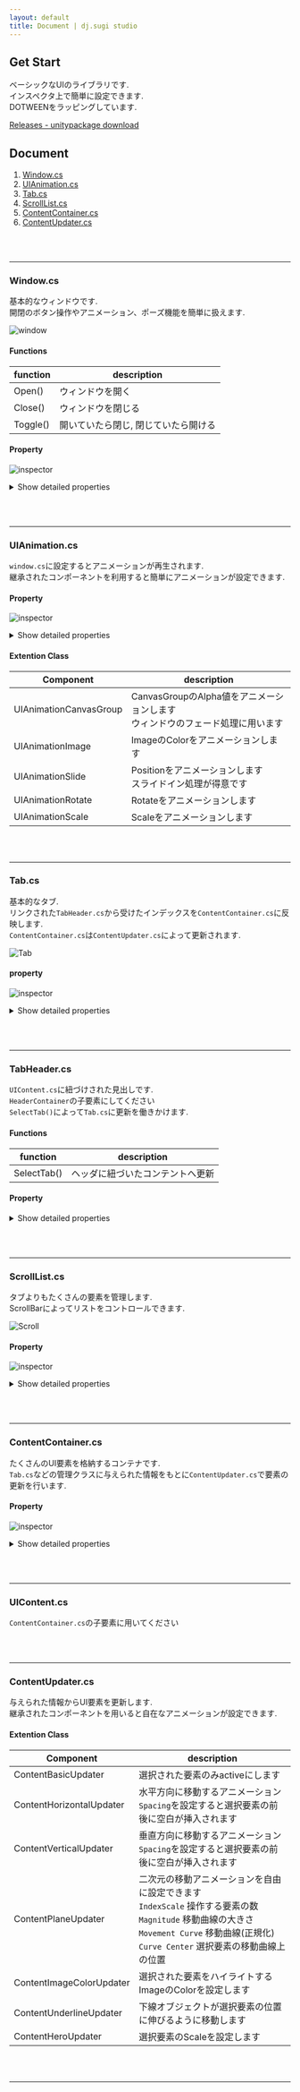 ```yaml
---
layout: default
title: Document | dj.sugi studio
---
```


## Get Start
ベーシックなUIのライブラリです.  
インスペクタ上で簡単に設定できます.  
DOTWEENをラッピングしています.

[Releases - unitypackage download](https://github.com/sugichan0116/unity-ui-library/releases)



## Document

1. [Window.cs](#Windowcs)  
1. [UIAnimation.cs](#UIAnimationcs)  
1. [Tab.cs](#Tabcs)  
1. [ScrollList.cs](#ScrollListcs)  
1. [ContentContainer.cs](#ContentContainercs)  
1. [ContentUpdater.cs](#ContentUpdatercs)  


<br><br>

---

### Window.cs
基本的なウィンドウです.  
開閉のボタン操作やアニメーション、ポーズ機能を簡単に扱えます.

![window](img/window.gif)

#### Functions

|function|description|
|---|---|
|Open()|ウィンドウを開く|
|Close()|ウィンドウを閉じる|
|Toggle()|開いていたら閉じ, 閉じていたら開ける|

#### Property

![inspector](img/window_inspector.png)

<details>
<summary>Show detailed properties</summary><div>

|property|type|description|
|---|---|---|
|ShouldInactiveOnPlay|bool|アプリケーションを起動したとき<br>非アクティブにします|
|ShouldPauseOnOpen|bool|ウィンドウを開いたとき<br>時間を止めます(timeScale=0)|
|EnableEvents|bool|イベントを有効化します|
|OnOpen|UnityEvent|オープン時に呼び出されます|
|OnClose|UnityEvent|クローズ時に呼び出されます|
|Animations|UIAnimation[]|オープン・クローズ時に再生される<br>アニメーションを設定します|
|SearchAnimations|Function|自分や子供から`UIAnimation.cs`を検索し<br>Animationsに設定します|

</div></details>

<br><br>

---


### UIAnimation.cs
`window.cs`に設定するとアニメーションが再生されます.  
継承されたコンポーネントを利用すると簡単にアニメーションが設定できます.

#### Property

![inspector](img/animation_inspector.png)

<details>
<summary>Show detailed properties</summary>

|property|type|description|
|---|---|---|
|Development|bool|発展設定を有効にします|
|During|float|アニメーションの再生時間[sec]|
|SeparateDuring|bool|アニメーション時間をShowとHideそれぞれに設定します|
|ShowDuring|float|Show時の再生時間[sec]|
|HideDuring|float|Hide時の再生時間[sec]|
|InEase|Ease|Show時のイージングを設定します|
|OutEase|Ease|Hide時のイージングを設定します|
|CustomCurve|bool|イージングをアニメーションカーブで設定します|
|InCurve|AnimationCurve|Show時のイージングを設定します|
|OutCurve|AnimationCurve|Hide時のイージングを設定します|
|SetAnimation|Function|`UIAnimation.cs`を`Window.cs`に設定します|

</details>

#### Extention Class

|Component|description|
|---|---|
|UIAnimationCanvasGroup|CanvasGroupのAlpha値をアニメーションします<br>ウィンドウのフェード処理に用います|
|UIAnimationImage|ImageのColorをアニメーションします|
|UIAnimationSlide|Positionをアニメーションします<br>スライドイン処理が得意です|
|UIAnimationRotate|Rotateをアニメーションします|
|UIAnimationScale|Scaleをアニメーションします|


<br><br>

---

### Tab.cs
基本的なタブ.  
リンクされた`TabHeader.cs`から受けたインデックスを`ContentContainer.cs`に反映します.  
`ContentContainer.cs`は`ContentUpdater.cs`によって更新されます.  

![Tab](img/tab.gif)

#### property

![inspector](img/tab_inspector.png)

<details>
<summary>Show detailed properties</summary>

|property|type|description|
|---|---|---|
|HeaderContainer|ContentContainer|タブのヘッダーコンテナ<br>`TabHeader.cs`が子要素として認識される|
|ContentContainer|ContentContainer|タブのコンテントコンテナ<br>`UIContent.cs`が子要素として認識される|
|Selected|int|選択されているタブインデックス|
|NextTab|Function|次のタブへ移動|
|PreviousTab|Function|前のタブへ移動|
|LinkTabHeader|Function|ヘッダとコンテントをリンクします<br>実行前に必ずリンクしてください|

</details>

<br><br>

---

### TabHeader.cs
`UIContent.cs`に紐づけされた見出しです.  
`HeaderContainer`の子要素にしてください  
`SelectTab()`によって`Tab.cs`に更新を働きかけます.


#### Functions

|function|description|
|---|---|
|SelectTab()|ヘッダに紐づいたコンテントへ更新|

#### Property

<details>
<summary>Show detailed properties</summary>

|property|type|description|
|---|---|---|
|SelectTab|Function|ヘッダに紐づいたコンテントへ更新|

</details>


<br><br>

---


### ScrollList.cs
タブよりもたくさんの要素を管理します.  
ScrollBarによってリストをコントロールできます.

![Scroll](img/scroll.gif)

#### Property

![inspector](img/scroll_inspector.png)

<details>
<summary>Show detailed properties</summary>

|property|type|description|
|---|---|---|
|Bar|Scrollbar|リストのコントローラー|
|Container|ContentContainer|リストのコンテナ<br>`UIContent.cs`が子要素として認識される|
|Value|float|インスペクタ上でのスクロール位置|
|UpdateContent|Function|`Value`の位置にコンテントを更新する|
|NextContent|Function|次の要素へ移動する|
|PreviousContent|Function|前の要素へ移動する|

</details>


<br><br>

---


### ContentContainer.cs
たくさんのUI要素を格納するコンテナです.  
`Tab.cs`などの管理クラスに与えられた情報をもとに`ContentUpdater.cs`で要素の更新を行います.

#### Property

![inspector](img/container_inspector.png)

<details>
<summary>Show detailed properties</summary>

|property|type|description|
|---|---|---|
|Updaters|ContentUpdater[]|実行される`ContentUpdater.cs`のリスト|
|SetUpdater|Function|同オブジェクトの`ContentUpdater.cs`を検索して設定する|

</details>


<br><br>

---


### UIContent.cs
`ContentContainer.cs`の子要素に用いてください


<br><br>

---


### ContentUpdater.cs
与えられた情報からUI要素を更新します.  
継承されたコンポーネントを用いると自在なアニメーションが設定できます.


#### Extention Class

|Component|description|
|---|---|
|ContentBasicUpdater|選択された要素のみactiveにします|
|ContentHorizontalUpdater|水平方向に移動するアニメーション<br>`Spacing`を設定すると選択要素の前後に空白が挿入されます|
|ContentVerticalUpdater|垂直方向に移動するアニメーション<br>`Spacing`を設定すると選択要素の前後に空白が挿入されます|
|ContentPlaneUpdater|二次元の移動アニメーションを自由に設定できます<br>`IndexScale` 操作する要素の数<br>`Magnitude` 移動曲線の大きさ<br>`Movement Curve` 移動曲線(正規化)<br>`Curve Center` 選択要素の移動曲線上の位置|
|ContentImageColorUpdater|選択された要素をハイライトするImageのColorを設定します|
|ContentUnderlineUpdater|下線オブジェクトが選択要素の位置に伸びるように移動します|
|ContentHeroUpdater|選択要素のScaleを設定します|


<br><br>

---

